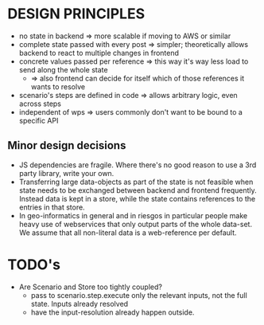 # DESIGN PRINCIPLES

- no state in backend => more scalable if moving to AWS or similar
- complete state passed with every post => simpler; theoretically allows backend to react to multiple changes in frontend
- concrete values passed per reference => this way it's way less load to send along the whole state
  - => also frontend can decide for itself which of those references it wants to resolve
- scenario's steps are defined in code => allows arbitrary logic, even across steps
- independent of wps => users commonly don't want to be bound to a specific API


## Minor design decisions
- JS dependencies are fragile. Where there's no good reason to use a 3rd party library, write your own.
- Transferring large data-objects as part of the state is not feasible when state needs to be exchanged between backend and frontend frequently. Instead data is kept in a store, while the state contains references to the entries in that store.
- In geo-informatics in general and in riesgos in particular people make heavy use of webservices that only output parts of the whole data-set. We assume that all non-literal data is a web-reference per default. 

# TODO's

- Are Scenario and Store too tightly coupled?
  - pass to scenario.step.execute only the relevant inputs, not the full state. Inputs already resolved
  - have the input-resolution already happen outside.